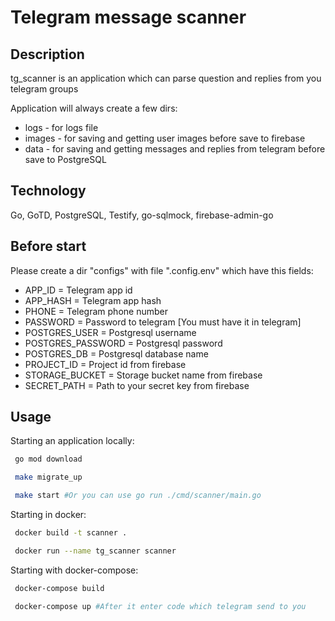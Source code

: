 # Telegram message scanner

## Description

tg_scanner is an application which can parse question and replies from you telegram groups

Application will always create a few dirs:
  - logs - for logs file
  - images - for saving and getting user images before save to firebase
  - data - for saving and getting messages and replies from telegram before save to PostgreSQL

## Technology

Go, GoTD, PostgreSQL, Testify, go-sqlmock, firebase-admin-go

## Before start

Please create a dir "configs" with file ".config.env" which have this fields:
- APP_ID = Telegram app id
- APP_HASH = Telegram app hash
- PHONE = Telegram phone number 
- PASSWORD = Password to telegram [You must have it in telegram]
- POSTGRES_USER = Postgresql username
- POSTGRES_PASSWORD = Postgresql password
- POSTGRES_DB = Postgresql database name
- PROJECT_ID = Project id from firebase
- STORAGE_BUCKET = Storage bucket name from firebase
- SECRET_PATH = Path to your secret key from firebase

## Usage

Starting an application locally:

```bash
 go mod download

 make migrate_up 

 make start #Or you can use go run ./cmd/scanner/main.go
```

Starting in docker:

```bash
 docker build -t scanner .

 docker run --name tg_scanner scanner
```

Starting with docker-compose:

```bash
 docker-compose build

 docker-compose up #After it enter code which telegram send to you
```
